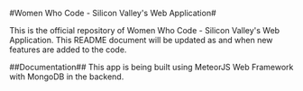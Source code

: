 #Women Who Code - Silicon Valley's Web Application#

This is the official repository of Women Who Code - Silicon Valley's Web Application. This README document will be updated as and when new features are added to the code. 

##Documentation##
This app is being built using MeteorJS Web Framework with MongoDB in the backend. 



